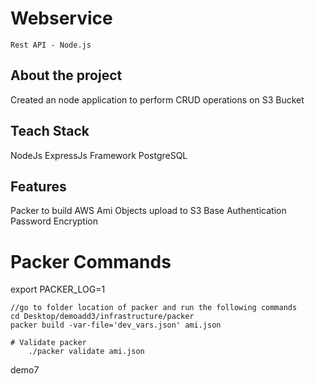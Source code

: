 # Webservice
``Rest API - Node.js``

## About the project
Created an node application to perform CRUD operations on S3 Bucket  

## Teach Stack
NodeJs
ExpressJs Framework
PostgreSQL

## Features
Packer to build AWS Ami
Objects upload to S3
Base Authentication
Password Encryption

# Packer Commands

export PACKER_LOG=1

```
//go to folder location of packer and run the following commands
cd Desktop/demoadd3/infrastructure/packer 
packer build -var-file='dev_vars.json' ami.json

# Validate packer
    ./packer validate ami.json

```
demo7
